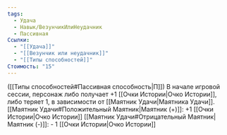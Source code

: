 ```yaml
---
tags:
  - Удача
  - Навык/ВезунчикИлиНеудачник
  - Пассивная
Ссылки:
  - "[[Удача]]"
  - "[[Везунчик или неудачник]]"
  - "[[Типы способностей]]"
Стоимость: "15"
---
```

([[Типы способностей#Пассивная способность|П]]) В начале игровой сессии, персонаж либо получает +1 [[Очки Истории|Очко Истории]], либо теряет 1, в зависимости от [[Маятник Удачи|Маятника Удачи]].
[[Маятник Удачи#Положительный Маятник|Маятник (+)]]: +1 [[Очки Истории|Очко Истории]]
[[Маятник Удачи#Отрицательный Маятник|Маятник (-)]]:  - 1 [[Очки Истории|Очко Истории]]